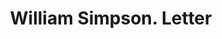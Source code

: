 ---
doi: 10.7916/D8087HFG
date_other: '1880'
date_other_textual: 1880-1889
form: correspondence
genre:
- Letters (correspondence)
name:
- William Simpson
object_in_context_url: https://biggert.cul.columbia.edu/items/view/ave_biggert_01153
subject_hierarchical_geographic:
- New York, New York, United States
subject_name:
- William Simpson
title: William Simpson. Letter
sort_title: William Simpson. Letter
call_number: ave_biggert_01153
coordinates:
- 40.71277777777778,-74.00583333333333
pid: ave_biggert_01153
identifiers: ave_biggert_01153
thumbnail: https://derivativo-3.library.columbia.edu/iiif/2/ldpd:344880/full/!256,256/0/native.jpg
permalink: /biggert/ave_biggert_01153/
layout: iiif-image-page
---